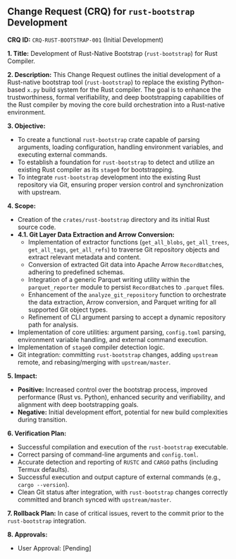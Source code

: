 ## Change Request (CRQ) for `rust-bootstrap` Development

**CRQ ID:** `CRQ-RUST-BOOTSTRAP-001` (Initial Development)

**1. Title:**
   Development of Rust-Native Bootstrap (`rust-bootstrap`) for Rust Compiler.

**2. Description:**
   This Change Request outlines the initial development of a Rust-native bootstrap tool (`rust-bootstrap`) to replace the existing Python-based `x.py` build system for the Rust compiler. The goal is to enhance the trustworthiness, formal verifiability, and deep bootstrapping capabilities of the Rust compiler by moving the core build orchestration into a Rust-native environment.

**3. Objective:**
   *   To create a functional `rust-bootstrap` crate capable of parsing arguments, loading configuration, handling environment variables, and executing external commands.
   *   To establish a foundation for `rust-bootstrap` to detect and utilize an existing Rust compiler as its `stage0` for bootstrapping.
   *   To integrate `rust-bootstrap` development into the existing Rust repository via Git, ensuring proper version control and synchronization with upstream.

**4. Scope:**
   *   Creation of the `crates/rust-bootstrap` directory and its initial Rust source code.
   *   **4.1. Git Layer Data Extraction and Arrow Conversion:**
       *   Implementation of extractor functions (`get_all_blobs`, `get_all_trees`, `get_all_tags`, `get_all_refs`) to traverse Git repository objects and extract relevant metadata and content.
       *   Conversion of extracted Git data into Apache Arrow `RecordBatch`es, adhering to predefined schemas.
       *   Integration of a generic Parquet writing utility within the `parquet_reporter` module to persist `RecordBatch`es to `.parquet` files.
       *   Enhancement of the `analyze_git_repository` function to orchestrate the data extraction, Arrow conversion, and Parquet writing for all supported Git object types.
       *   Refinement of CLI argument parsing to accept a dynamic repository path for analysis.
   *   Implementation of core utilities: argument parsing, `config.toml` parsing, environment variable handling, and external command execution.
   *   Implementation of `stage0` compiler detection logic.
   *   Git integration: committing `rust-bootstrap` changes, adding `upstream` remote, and rebasing/merging with `upstream/master`.

**5. Impact:**
   *   **Positive:** Increased control over the bootstrap process, improved performance (Rust vs. Python), enhanced security and verifiability, and alignment with deep bootstrapping goals.
   *   **Negative:** Initial development effort, potential for new build complexities during transition.

**6. Verification Plan:**
   *   Successful compilation and execution of the `rust-bootstrap` executable.
   *   Correct parsing of command-line arguments and `config.toml`.
   *   Accurate detection and reporting of `RUSTC` and `CARGO` paths (including Termux defaults).
   *   Successful execution and output capture of external commands (e.g., `cargo --version`).
   *   Clean Git status after integration, with `rust-bootstrap` changes correctly committed and branch synced with `upstream/master`.

**7. Rollback Plan:**
   In case of critical issues, revert to the commit prior to the `rust-bootstrap` integration.

**8. Approvals:**
   *   User Approval: [Pending]
